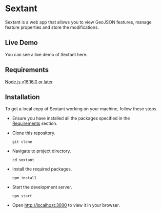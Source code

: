 # Sextant

Sextant is a web app that allows you to view GeoJSON features, manage feature properties and store the modifications.

## Live Demo

You can see a live demo of Sextant here.

## Requirements

[Node.js v16.16.0 or later](https://nodejs.org/en/)

## Installation

To get a local copy of Sextant working on your machine, follow these steps

- Ensure you have installed all the packages specified in the [Requirements](#requirements) section.

- Clone this repository.

  `git clone `

- Navigate to project directory.

  `cd sextant`

- Install the required packages.

  `npm install`

- Start the development server.

  `npm start`

- Open [http://localhost:3000](http://localhost:3000) to view it in your browser.
